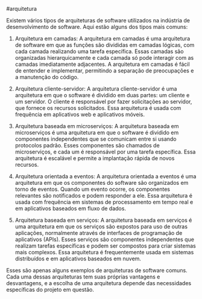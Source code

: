 #arquitetura 

Existem vários tipos de arquiteturas de software utilizados na indústria de desenvolvimento de software. Aqui estão alguns dos tipos mais comuns:

1.  Arquitetura em camadas: A arquitetura em camadas é uma arquitetura de software em que as funções são divididas em camadas lógicas, com cada camada realizando uma tarefa específica. Essas camadas são organizadas hierarquicamente e cada camada só pode interagir com as camadas imediatamente adjacentes. A arquitetura em camadas é fácil de entender e implementar, permitindo a separação de preocupações e a manutenção do código.
    
2.  Arquitetura cliente-servidor: A arquitetura cliente-servidor é uma arquitetura em que o software é dividido em duas partes: um cliente e um servidor. O cliente é responsável por fazer solicitações ao servidor, que fornece os recursos solicitados. Essa arquitetura é usada com frequência em aplicativos web e aplicativos móveis.
    
3.  Arquitetura baseada em microserviços: A arquitetura baseada em microserviços é uma arquitetura em que o software é dividido em componentes independentes que se comunicam entre si usando protocolos padrão. Esses componentes são chamados de microserviços, e cada um é responsável por uma tarefa específica. Essa arquitetura é escalável e permite a implantação rápida de novos recursos.
    
4.  Arquitetura orientada a eventos: A arquitetura orientada a eventos é uma arquitetura em que os componentes do software são organizados em torno de eventos. Quando um evento ocorre, os componentes relevantes são notificados e podem responder a ele. Essa arquitetura é usada com frequência em sistemas de processamento em tempo real e em aplicativos baseados em fluxo de dados.
    
5.  Arquitetura baseada em serviços: A arquitetura baseada em serviços é uma arquitetura em que os serviços são expostos para uso de outras aplicações, normalmente através de interfaces de programação de aplicativos (APIs). Esses serviços são componentes independentes que realizam tarefas específicas e podem ser compostos para criar sistemas mais complexos. Essa arquitetura é frequentemente usada em sistemas distribuídos e em aplicativos baseados em nuvem.
    

Esses são apenas alguns exemplos de arquiteturas de software comuns. Cada uma dessas arquiteturas tem suas próprias vantagens e desvantagens, e a escolha de uma arquitetura depende das necessidades específicas do projeto em questão.